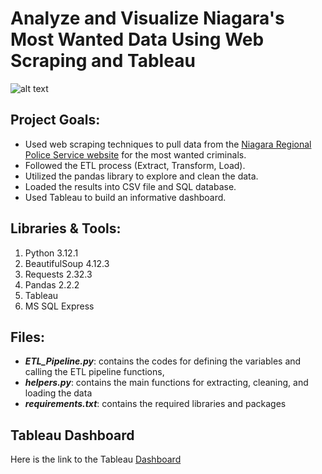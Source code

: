 # Analyze and Visualize Niagara's Most Wanted Data Using Web Scraping and Tableau

![alt text](https://github.com/withabubaker/NiagaraWanted-WebScraping-Tableau/blob/main/img/NRPS-Wanted-logo.jpg)



## Project Goals:

- Used web scraping techniques to pull data from the [Niagara Regional Police Service website](https://www.niagarapolice.ca/en/news-and-events/Niagara-s-Wanted.aspx) for the most wanted criminals.
- Followed the ETL process (Extract, Transform, Load).
- Utilized the pandas library to explore and clean the data.
- Loaded the results into CSV file and SQL database.
- Used Tableau to build an informative dashboard.

## Libraries & Tools:

1. Python 3.12.1
2. BeautifulSoup 4.12.3
3. Requests 2.32.3
4. Pandas 2.2.2
5. Tableau
6. MS SQL Express
   


## Files:

- ***ETL_Pipeline.py***: contains the codes for defining the variables and calling the ETL pipeline functions,
- ***helpers.py***: contains the main functions for extracting, cleaning, and loading the data
- ***requirements.txt***: contains the required libraries and packages

## Tableau Dashboard

Here is the link to the Tableau [Dashboard](https://public.tableau.com/app/profile/mohammed.abubaker/viz/NRPSMostWantedOct2023/Dashboard1?publish=yes)





